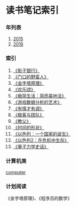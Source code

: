读书笔记索引
====================

### 年列表
1. [2015](2015/README2015.md)
2. [2016](2016/README2016.md)


### 索引
1. [《影子银行》](rn2017_001.md)
2. [《门口的野蛮人》](rn2017_002.md)
3. [《金字塔原理》](rn2017_003.md)
4. [《欢乐颂》](rn2017_004.md)
5. [《极简生活：简而美地活》](rn2017_005.md)
6. [《游戏数据分析的艺术》](rn2017_006.md)
7. [《有情才有调》](rn2017_007.md)
8. [《极客与团队》](rn2017_008.md)
9. [《教父》](rn2017_009.md)
10. [《时间的形状》](rn2017_010.md)
11. [《以色列：一个国家的诞生》](rn2017_011.md)
12. [《以色列2：在危机中生存》](rn2017_012.md)
13. [《量子力学史话》](rn2017_013.md)



### 计算机类
[computer](computer/README.md)

### 计划阅读

《金字塔原理》、《程序员的数学》
